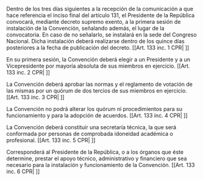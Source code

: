 Dentro de los tres días siguientes a la recepción de la comunicación a que hace referencia el inciso final del artículo 131, el Presidente de la República convocará, mediante decreto supremo exento, a la primera sesión de instalación de la Convención, señalando además, el lugar de la convocatoria. En caso de no señalarlo, se instalará en la sede del Congreso Nacional. Dicha instalación deberá realizarse dentro de los quince días posteriores a la fecha de publicación del decreto. [[Art. 133 inc. 1 CPR| ]]

En su primera sesión, la Convención deberá elegir a un Presidente y a un Vicepresidente por mayoría absoluta de sus miembros en ejercicio. [[Art. 133 inc. 2 CPR| ]]

La Convención deberá aprobar las normas y el reglamento de votación de las mismas por un quórum de dos tercios de sus miembros en ejercicio. [[Art. 133 inc. 3 CPR| ]]

La Convención no podrá alterar los quórum ni procedimientos para su funcionamiento y para la adopción de acuerdos. [[Art. 133 inc. 4 CPR| ]]

La Convención deberá constituir una secretaría técnica, la que será conformada por personas de comprobada idoneidad académica o profesional. [[Art. 133 inc. 5 CPR| ]]

Corresponderá al Presidente de la República, o a los órganos que éste determine, prestar el apoyo técnico, administrativo y financiero que sea necesario para la instalación y funcionamiento de la Convención. [[Art. 133 inc. 6 CPR| ]]